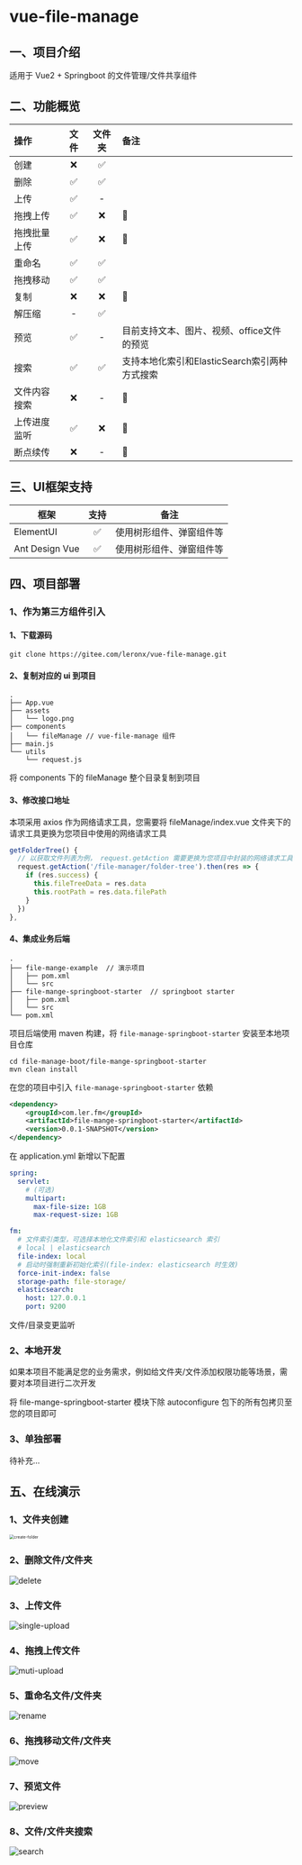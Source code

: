 # vue-file-manage

## 一、项目介绍

适用于 Vue2 + Springboot 的文件管理/文件共享组件

## 二、功能概览

| 操作         | 文件 | 文件夹 | 备注                                          |
| :----------- | :--: | :----: | :-------------------------------------------- |
| 创建         |  ❌   |   ✅    |                                               |
| 删除         |  ✅   |   ✅    |                                               |
| 上传         |  ✅   |   -    |                                               |
| 拖拽上传     |  ✅   |   ❌    | 📅                                             |
| 拖拽批量上传 |  ✅   |   ❌    | 📅                                             |
| 重命名       |  ✅   |   ✅    |                                               |
| 拖拽移动     |  ✅   |   ✅    |                                               |
| 复制         |  ❌   |   ❌    | 📅                                             |
| 解压缩       |  -   |   ✅    |                                               |
| 预览         |  ✅   |   -    | 目前支持文本、图片、视频、office文件的预览    |
| 搜索         |  ✅   |   ✅    | 支持本地化索引和ElasticSearch索引两种方式搜索 |
| 文件内容搜索 |  ❌   |   -    | 📅                                             |
| 上传进度监听 |  ✅   |   ❌    | 📅                                             |
| 断点续传     |  ❌   |   -    | 🤔                                             |

## 三、UI框架支持

| 框架           | 支持 | 备注                     |
| -------------- | :--: | ------------------------ |
| ElementUI      |  ✅   | 使用树形组件、弹窗组件等 |
| Ant Design Vue |  ✅   | 使用树形组件、弹窗组件等 |

## 四、项目部署

### 1、作为第三方组件引入

#### 1、下载源码

```shell
git clone https://gitee.com/leronx/vue-file-manage.git
```

#### 2、复制对应的 ui 到项目

```
.
├── App.vue
├── assets
│   └── logo.png
├── components
│   └── fileManage // vue-file-manage 组件
├── main.js
└── utils
    └── request.js
```

将 components 下的 fileManage 整个目录复制到项目

#### 3、修改接口地址

本项采用 axios 作为网络请求工具，您需要将 fileManage/index.vue 文件夹下的请求工具更换为您项目中使用的网络请求工具

```js
getFolderTree() {
  // 以获取文件列表为例， request.getAction 需要更换为您项目中封装的网络请求工具
  request.getAction('/file-manager/folder-tree').then(res => {
    if (res.success) {
      this.fileTreeData = res.data
      this.rootPath = res.data.filePath
    }
  })
},
```

#### 4、集成业务后端

```
.
├── file-mange-example  // 演示项目
│   ├── pom.xml
│   └── src
├── file-mange-springboot-starter  // springboot starter
│   ├── pom.xml
│   └── src
└── pom.xml
```



项目后端使用 maven 构建，将 `file-manage-springboot-starter` 安装至本地项目仓库

```shell
cd file-manage-boot/file-mange-springboot-starter
mvn clean install
```

在您的项目中引入 `file-manage-springboot-starter` 依赖

```xml
<dependency>
    <groupId>com.ler.fm</groupId>
    <artifactId>file-mange-springboot-starter</artifactId>
    <version>0.0.1-SNAPSHOT</version>
</dependency>
```

在 application.yml 新增以下配置

```yml
spring:
  servlet:
  	# (可选)
    multipart:
      max-file-size: 1GB
      max-request-size: 1GB

fm:
  # 文件索引类型，可选择本地化文件索引和 elasticsearch 索引
  # local | elasticsearch
  file-index: local
  # 启动时强制重新初始化索引(file-index: elasticsearch 时生效)
  force-init-index: false
  storage-path: file-storage/
  elasticsearch:
    host: 127.0.0.1
    port: 9200
```

文件/目录变更监听

### 2、本地开发

如果本项目不能满足您的业务需求，例如给文件夹/文件添加权限功能等场景，需要对本项目进行二次开发

将 file-mange-springboot-starter 模块下除  autoconfigure 包下的所有包拷贝至您的项目即可

### 3、单独部署

待补充...

## 五、在线演示

### 1、文件夹创建

<img src="images/create-folder.gif" alt="create-folder" style="zoom:50%;" />

### 2、删除文件/文件夹

![delete](images/delete.gif)

### 3、上传文件

![single-upload](images/single-upload.gif)

### 4、拖拽上传文件

![muti-upload](images/muti-upload.gif)

### 5、重命名文件/文件夹

![rename](images/rename.gif)

### 6、拖拽移动文件/文件夹

![move](images/move.gif)

### 7、预览文件

![preview](images/preview.gif)

### 8、文件/文件夹搜索

![search](images/search.gif)

